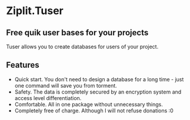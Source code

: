 # Ziplit.Tuser
## Free quik user bases for your projects

Tuser allows you to create databases for users of your project.

## Features
* Quick start. You don't need to design a database for a long time - just one command will save you from torment.
* Safety. The data is completely secured by an encryption system and access level differentiation.
* Comfortable. All in one package without unnecessary things.
* Completely free of charge. Although I will not refuse donations :0

[//]: # (## Setup)

[//]: # (After adding the Tuser package to your project, you need to create a skeleton base for your project. You can do it like this:)

[//]: # (```)

[//]: # (    python tuser.py quick)

[//]: # (```)